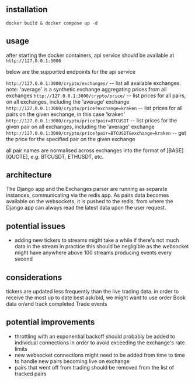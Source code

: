## installation
```docker build & docker compose up -d```

## usage
after starting the docker containers, api service should be available at
```http://127.0.0.1:3000```

below are the supported endpoints for the api service

```http://127.0.0.1:3000/crypto/exchanges/``` -- list all available exchanges. note: 'average' is a synthetic exchange aggregating prices from all exchanges
```http://127.0.0.1:3000/crypto/price/``` -- list prices for all pairs, on all exchanges, including the 'average' exchange
```http://127.0.0.1:3000/crypto/price?exchange=kraken``` -- list prices for all pairs on the given exchange, in this case 'kraken'
```http://127.0.0.1:3000/crypto/price?pair=BTCUSDT``` -- list prices for the given pair on all exchanges, including the 'average' exchange
```http://127.0.0.1:3000/crypto/price?pair=BTCUSDT&exchange=kraken``` -- get the price for the specified pair on the given exchange

all pair names are normalised across exchanges into the format of [BASE][QUOTE], e.g. BTCUSDT, ETHUSDT, etc.

## architecture
The Django app and the Exchanges parser are running as separate instances,
communicating via the redis app. As pairs data becomes available on the websockets,
it is pushed to the redis, from where the Django app can always read the latest data
upon the user request.


## potential issues
- adding new tickers to streams might take a while if there's not much data in the stream
  in practice this should be negligible as the websocket might have anywhere above 100 streams
  producing events every second


## considerations
tickers are updated less frequently than the live trading data.
in order to receive the most up to date best ask/bid, we might want to use order Book data or/and track completed Trade events


## potential improvements
- throttling with an exponential backoff should probably be added to individual connections in order to avoid
exceeding the exchange's rate limits
- new websocket connections might need to be added from time to time
to handle new pairs becoming live on exchange
- pairs that went off from trading should be removed from the list of tracked pairs